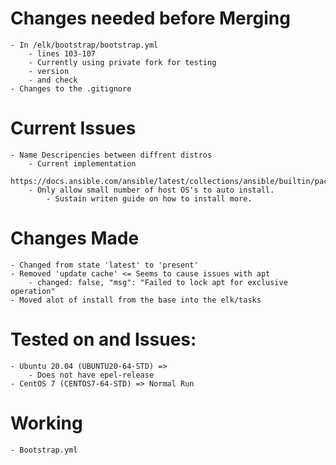 # Changes needed before Merging
	- In /elk/bootstrap/bootstrap.yml
		- lines 103-107
		- Currently using private fork for testing
		- version 
		- and check
	- Changes to the .gitignore 

# Current Issues
	- Name Descripencies between diffrent distros
		- Current implementation 
		https://docs.ansible.com/ansible/latest/collections/ansible/builtin/package_module.html
		- Only allow small number of host OS's to auto install.
			- Sustain writen guide on how to install more.

# Changes Made
	- Changed from state 'latest' to 'present'
	- Removed 'update cache' <= Seems to cause issues with apt 
		- changed: false, "msg": "Failed to lock apt for exclusive operation"
	- Moved alot of install from the base into the elk/tasks

# Tested on and Issues:
	- Ubuntu 20.04 (UBUNTU20-64-STD) => 
		- Does not have epel-release
	- CentOS 7 (CENTOS7-64-STD) => Normal Run

# Working
	- Bootstrap.yml